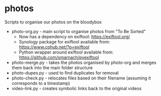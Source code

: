 # photos
Scripts to organise our photos on the bloodybox

* photo-org.py - main script to organise photos from "To Be Sorted"
  * Now has a dependency on exiftool: https://exiftool.org/
  * Synology package for exiftool available from: https://www.cphub.net/?p=exiftool
  * Python wrapper around exiftool available from: https://github.com/smarnach/pyexiftool
* photo-merge.py - takes the photos organised by photo-org and merges them back into the main folder structure
* photo-dupes.py - used to find duplicates for removal
* photo-check.py - relocates files based on their filename (assuming it corresponds to a timestamp)
* video-link.py - creates symbolic links back to the original videos
